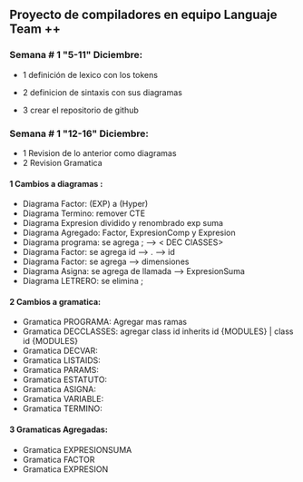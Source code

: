 ## Proyecto de compiladores en equipo  Languaje Team ++ 

### Semana # 1 "5-11" Diciembre:

* 1 definición de lexico con los tokens 

* 2 definicion de sintaxis con sus diagramas 

* 3 crear el repositorio de github 

### Semana # 1 "12-16" Diciembre:

* 1 Revision de lo anterior como diagramas
* 2 Revision Gramatica 

#### 1 Cambios a diagramas : 

* Diagrama Factor: \(EXP\) a \(Hyper\) 
* Diagrama Termino: remover CTE 
* Diagrama Expresion dividido y renombrado exp suma
* Diagrama Agregado: Factor, ExpresionComp y Expresion
* Diagrama programa: se agrega ; --> < DEC ClASSES> 
* Diagrama Factor: se agrega id --> . --> id 
* Diagrama Factor: se agrega --> dimensiones
* Diagrama Asigna: se agrega de llamada --> ExpresionSuma
* Diagrama LETRERO: se elimina ;

#### 2 Cambios a gramatica: 

* Gramatica PROGRAMA: Agregar mas ramas
* Gramatica DECCLASSES: agregar class id inherits id {MODULES} |  class id {MODULES}
* Gramatica DECVAR:
* Gramatica LISTAIDS:
* Gramatica PARAMS:
* Gramatica ESTATUTO:
* Gramatica ASIGNA:
* Gramatica VARIABLE:
* Gramatica TERMINO:

#### 3 Gramaticas Agregadas: 

* Gramatica EXPRESIONSUMA
* Gramatica FACTOR
* Gramatica EXPRESION




